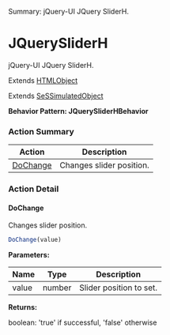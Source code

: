 Summary: jQuery-UI JQuery SliderH.

# JQuerySliderH

jQuery-UI JQuery SliderH.
 
Extends [HTMLObject](HTMLObject.md)

Extends [SeSSimulatedObject](SeSSimulatedObject.md)





**Behavior Pattern: JQuerySliderHBehavior**


<!-- ============================== property summary ========================== -->

	
<!-- ============================== action summary ========================== -->



### Action Summary

|  **Action** | **Description** | 
| ----------- | --------------- |
|	[DoChange](#dochange) | Changes slider position. |




<!-- ============================== property detail ========================== -->
	
	
<!-- ============================== action detail ========================== -->
	
### Action Detail
		
<a name="DoChange"></a>    
#### DoChange

Changes slider position.

```javascript
DoChange(value) 
```


**Parameters:**

|	**Name** | **Type** | **Description** |
| ---------- | -------- | --------------- |
| value | number |	Slider position to set. |




**Returns:**

boolean: 'true' if successful, 'false' otherwise



<a name="see.also.jquerysliderh.dochange"></a>

	

